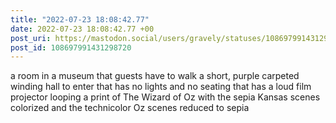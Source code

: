 ```yaml
---
title: "2022-07-23 18:08:42.77"
date: 2022-07-23 18:08:42.77 +00
post_uri: https://mastodon.social/users/gravely/statuses/108697991431298720
post_id: 108697991431298720
---
```

a room in a museum that guests have to walk a short, purple carpeted winding hall to enter that has no lights and no seating that has a loud film projector looping a print of The Wizard of Oz with the sepia Kansas scenes colorized and the technicolor Oz scenes reduced to sepia


